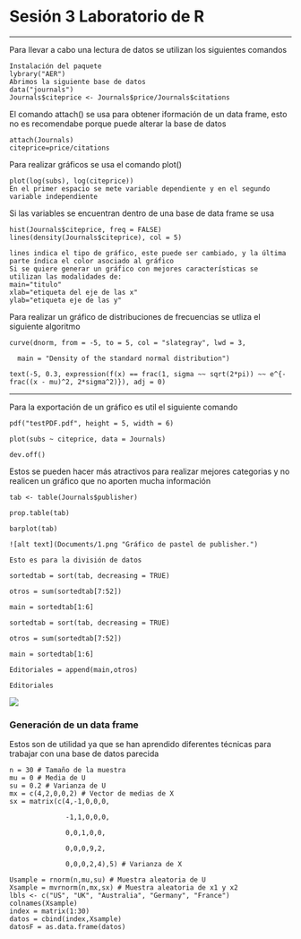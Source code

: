 # Sesión 3 Laboratorio de R
_________________

Para llevar a cabo una lectura de datos se utilizan los siguientes comandos

    Instalación del paquete
    lybrary("AER")
    Abrimos la siguiente base de datos
    data("journals")
    Journals$citeprice <- Journals$price/Journals$citations

El comando attach() se usa para obtener iformación de un data frame, esto no es recomendabe porque puede alterar la base de datos

    attach(Journals)
    citeprice=price/citations
    
Para realizar gráficos se usa el comando plot()

    plot(log(subs), log(citeprice))
    En el primer espacio se mete variable dependiente y en el segundo variable independiente
    
Si las variables se encuentran dentro de una base de data frame se usa

    hist(Journals$citeprice, freq = FALSE)
    lines(density(Journals$citeprice), col = 5)
    
    lines indica el tipo de gráfico, este puede ser cambiado, y la última parte índica el color asociado al gráfico
    Si se quiere generar un gráfico con mejores características se utilizan las modalidades de:
    main="titulo"
    xlab="etiqueta del eje de las x"
    ylab="etiqueta eje de las y"
    
Para realizar un gráfico de distribuciones de frecuencias se utliza el siguiente algoritmo

    curve(dnorm, from = -5, to = 5, col = "slategray", lwd = 3,

      main = "Density of the standard normal distribution")

    text(-5, 0.3, expression(f(x) == frac(1, sigma ~~ sqrt(2*pi)) ~~ e^{-frac((x - mu)^2, 2*sigma^2)}), adj = 0)
    
_____________________________________________________

Para la exportación de un gráfico es util el siguiente comando

    pdf("testPDF.pdf", height = 5, width = 6)

    plot(subs ~ citeprice, data = Journals)

    dev.off()
    
Estos se pueden hacer más atractivos para realizar mejores categorias y no realicen un gráfico que no aporten mucha información

    tab <- table(Journals$publisher)

    prop.table(tab)

    barplot(tab)

    ![alt text](Documents/1.png "Gráfico de pastel de publisher.")
    
    Esto es para la división de datos
    
    sortedtab = sort(tab, decreasing = TRUE)

    otros = sum(sortedtab[7:52])

    main = sortedtab[1:6]
    
    sortedtab = sort(tab, decreasing = TRUE)

    otros = sum(sortedtab[7:52])

    main = sortedtab[1:6]

    Editoriales = append(main,otros)

    Editoriales
    

![](../../../../Pictures/graf9.png)


### Generación de un data frame

Estos son de utilidad ya que se han aprendido diferentes técnicas para trabajar con una base de datos parecida 

    n = 30 # Tamaño de la muestra
    mu = 0 # Media de U
    su = 0.2 # Varianza de U
    mx = c(4,2,0,0,2) # Vector de medias de X 
    sx = matrix(c(4,-1,0,0,0,

                  -1,1,0,0,0,

                  0,0,1,0,0,

                  0,0,0,9,2,

                  0,0,0,2,4),5) # Varianza de X

    Usample = rnorm(n,mu,su) # Muestra aleatoria de U
    Xsample = mvrnorm(n,mx,sx) # Muestra aleatoria de x1 y x2
    lbls <- c("US", "UK", "Australia", "Germany", "France")
    colnames(Xsample)
    index = matrix(1:30)
    datos = cbind(index,Xsample)
    datosF = as.data.frame(datos)